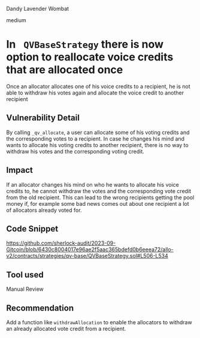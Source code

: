 Dandy Lavender Wombat

medium

# In ` QVBaseStrategy` there is now option to reallocate voice credits that are allocated once
Once an allocator allocates one of his voice credits to a recipient, he is not able to withdraw his votes again and allocate the voice credit to another recipient 


## Vulnerability Detail

By calling `_qv_allocate`, a user can allocate some of his voting credits and the corresponding votes to a recipient. In case he changes his mind and wants to allocate his voting credits to another recipient, there is no way to withdraw his votes and the corresponding voting credit.



## Impact

If an allocator changes his mind on who he wants to allocate his voice credits to, he cannot withdraw the votes and the corresponding vote credit from the old recipient. This can lead to the wrong recipients getting the pool money if, for example some bad news comes out about one recipient a lot of allocators already voted for.

## Code Snippet

https://github.com/sherlock-audit/2023-09-Gitcoin/blob/6430c8004017e96ae2f5aac365bdefd0b6eeea72/allo-v2/contracts/strategies/qv-base/QVBaseStrategy.sol#L506-L534

## Tool used

Manual Review

## Recommendation

Add a function like `withdrawAllocation` to enable the allocators to withdraw an already allocated vote credit from a recipient.
